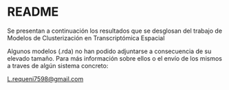 # README

Se presentan a continuación los resultados que se desglosan del trabajo de Modelos de Clusterización en Transcriptómica Espacial

Algunos modelos (.rda) no han podido adjuntarse a consecuencia de su elevado tamaño. Para más información sobre ellos o el envío de los mismos a traves de algún sistema concreto:

L.requeni7598@gmail.com
